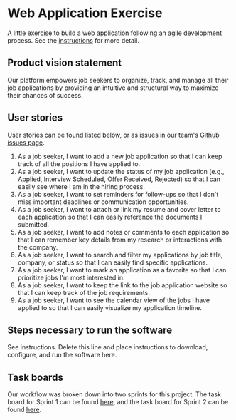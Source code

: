 # Web Application Exercise

A little exercise to build a web application following an agile development process. See the [instructions](instructions.md) for more detail.

## Product vision statement

Our platform empowers job seekers to organize, track, and manage all their job applications by providing an intuitive and structural way to maximize their chances of success.  

## User stories

User stories can be found listed below, or as issues in our team's [Github issues page](https://github.com/software-students-spring2025/2-web-app-anything/issues). 

1. As a job seeker, I want to add a new job application so that I can keep track of all the positions I have applied to.
2. As a job seeker, I want to update the status of my job application (e.g., Applied, Interview Scheduled, Offer Received, Rejected) so that I can easily see where I am in the hiring process.
3. As a job seeker, I want to set reminders for follow-ups so that I don't miss important deadlines or communication opportunities.
4. As a job seeker, I want to attach or link my resume and cover letter to each application so that I can easily reference the documents I submitted.
5. As a job seeker, I want to add notes or comments to each application so that I can remember key details from my research or interactions with the company.
6. As a job seeker, I want to search and filter my applications by job title, company, or status so that I can easily find specific applications.
7. As a job seeker, I want to mark an application as a favorite so that I can prioritize jobs I'm most interested in.
8. As a job seeker, I want to keep the link to the job application website so that I can keep track of the job requirements.
9. As a job seeker, I want to see the calendar view of the jobs I have applied to so that I can easily visualize my application timeline.

## Steps necessary to run the software

See instructions. Delete this line and place instructions to download, configure, and run the software here.

## Task boards

Our workflow was broken down into two sprints for this project. The task board for Sprint 1 can be found [here](https://github.com/orgs/software-students-spring2025/projects/40), and the task board for Sprint 2 can be found [here](https://github.com/orgs/software-students-spring2025/projects/44).